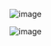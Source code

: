 ![image](https://user-images.githubusercontent.com/73077953/227853470-5f73af93-e709-4c8e-ba7c-3c1dcc7e9684.png)


![image](https://user-images.githubusercontent.com/73077953/227853490-f8df40e6-12db-4604-af8e-f8a525f8f79d.png)
